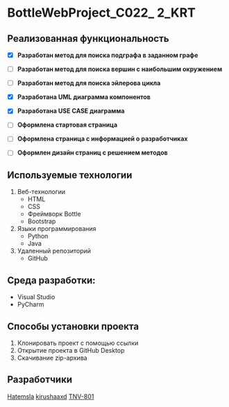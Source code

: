 # BottleWebProject_C022_ 2_KRT

## Реализованная функциональность
- [X] **Разработан метод для поиска подграфа в заданном графе**
- [ ] **Разработан метод для поиска вершин с наибольшим окружением**
- [ ] **Разработан метод для поиска эйлерова цикла**
- [X] **Разработана UML диаграмма компонентов**
- [X] **Разработана USE CASE диаграмма**
- [ ] **Оформлена стартовая страница**
- [ ] **Оформлена страница с информацией о разработчиках**
- [ ] **Оформлен дизайн страниц с решением методов**


## Используемые технологии
1. Веб-технологии 
   - HTML
   - CSS 
   - Фреймворк Bottle
   - Bootstrap
2. Языки программирования
   - Python
   - Java
3. Удаленный репозиторий 
   - GitHub  


## Среда разработки:
- Visual Studio
- PyCharm


## Способы установки проекта
1. Клонировать проект с помощью ссылки
2. Открытие проекта в GitHub Desktop
3. Скачивание zip-архива


## Разработчики
[Hatemsla](https://github.com/Hatemsla "GitHub профиль")
[kirushaaxd](https://github.com/kirushaaxd "GitHub профиль")
[TNV-801](https://github.com/TNV-801 "GitHub профиль")
